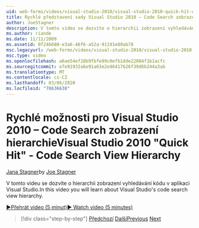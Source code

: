 ```yaml
---
uid: web-forms/videos/visual-studio-2010/visual-studio-2010-quick-hit-code-search-view-hierarchy
title: Rychlé představení sady Visual Studio 2010 – Code Search zobrazení hierarchie
author: JoeStagner
description: V tomto videu se dozvíte o hierarchii zobrazení vyhledávání kódu v aplikaci Visual Studio.
ms.author: riande
ms.date: 11/11/2009
ms.assetid: 0f24b680-e3a6-46f6-a52a-91191e09ab78
msc.legacyurl: /web-forms/videos/visual-studio-2010/visual-studio-2010-quick-hit-code-search-view-hierarchy
msc.type: video
ms.openlocfilehash: a6ae54ef28b9fbfe99c0efb1dde22084f1b1acfc
ms.sourcegitcommit: e7e91932a6e91a63e2e46417626f39d6b244a3ab
ms.translationtype: MT
ms.contentlocale: cs-CZ
ms.lasthandoff: 03/06/2020
ms.locfileid: "78636638"
---
```

# <a name="visual-studio-2010-quick-hit---code-search-view-hierarchy"></a><span data-ttu-id="00e19-103">Rychlé možnosti pro Visual Studio 2010 – Code Search zobrazení hierarchie</span><span class="sxs-lookup"><span data-stu-id="00e19-103">Visual Studio 2010 "Quick Hit" - Code Search View Hierarchy</span></span>

<span data-ttu-id="00e19-104">[Jana Stagner](https://github.com/JoeStagner)</span><span class="sxs-lookup"><span data-stu-id="00e19-104">by [Joe Stagner](https://github.com/JoeStagner)</span></span>

<span data-ttu-id="00e19-105">V tomto videu se dozvíte o hierarchii zobrazení vyhledávání kódu v aplikaci Visual Studio.</span><span class="sxs-lookup"><span data-stu-id="00e19-105">In this video you will learn about Visual Studio's code search view hierarchy.</span></span>

[<span data-ttu-id="00e19-106">&#9654;Přehrát video (5 minut)</span><span class="sxs-lookup"><span data-stu-id="00e19-106">&#9654; Watch video (5 minutes)</span></span>](https://channel9.msdn.com/Blogs/ASP-NET-Site-Videos/visual-studio-2010-quick-hit-code-search-view-hierarchy)

> [!div class="step-by-step"]
> <span data-ttu-id="00e19-107">[Předchozí](visual-studio-2010-quick-hit-code-optimized-profile.md)
> [Další](visual-studio-2010-quick-hit-intellisense-smart-lists.md)</span><span class="sxs-lookup"><span data-stu-id="00e19-107">[Previous](visual-studio-2010-quick-hit-code-optimized-profile.md)
[Next](visual-studio-2010-quick-hit-intellisense-smart-lists.md)</span></span>
